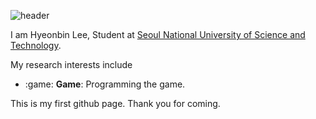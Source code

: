 ![header](https://capsule-render.vercel.app/api?type=waving&color=auto&height=200&section=header&text=Hyeonbin%20Lee&fontSize=32)

I am Hyeonbin Lee, Student at [Seoul National University of Science and Technology](https://en.seoultech.ac.kr/).

My research interests include
* :game: **Game**: Programming the game.

This is my first github page. Thank you for coming.